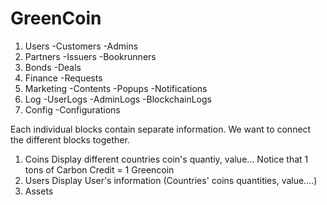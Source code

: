 # GreenCoin

1. Users
    -Customers
    -Admins
2. Partners
    -Issuers
    -Bookrunners
3. Bonds
    -Deals
4. Finance
    -Requests
5. Marketing
    -Contents
    -Popups
    -Notifications
6. Log 
    -UserLogs
    -AdminLogs
    -BlockchainLogs
7. Config
    -Configurations
    


Each individual blocks contain separate information. We want to connect the different blocks together. 
1. Coins
Display different countries coin's quantiy, value...
Notice that 1 tons of Carbon Credit = 1 Greencoin
2. Users
Display User's information (Countries' coins quantities, value....)
3. Assets







